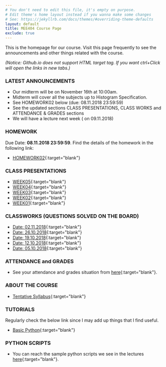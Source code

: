 ```yaml
---
# You don't need to edit this file, it's empty on purpose.
# Edit theme's home layout instead if you wanna make some changes
# See: https://jekyllrb.com/docs/themes/#overriding-theme-defaults
layout: default
title: MEE404 Course Page
exclude: true
---
```


This is the homepage for our course. Visit this page frequently to see the announcements and other things related with the course.

_(Notice: Github.io does not support HTML target tag. If you want ctrl+Click will open the links in new tabs.)_

### **LATEST ANNOUNCEMENTS**

- Our midterm will be on November 16th at 10:00am.
- Midterm will cover all the subjects up to Histogram Specification.
- See HOMEWORK02 below (due: 08.11.2018 23:59:59)
- See the updated sections CLASS PRESENTATIONS, CLASS WORKS and ATTENDANCE & GRADES sections
- We will have a lecture next week ( on 09.11.2018)

### **HOMEWORK**

Due Date: **08.11.2018 23:59:59**. Find the details of the homework  in the following link:
- [HOMEWORK02](https://docs.google.com/document/d/1v8MUtA16vZBoW7tr2O6uFii5wy3DRqEc7izCsMLJVrU/edit?usp=sharing){:target="blank"}


### **CLASS PRESENTATIONS**

 - [WEEK05](https://docs.google.com/presentation/d/16MV0GseLrhODfKIikTlRQGyF9D97YZxpYmwlm1zcXBA/edit?usp=sharing){:target="blank"}
 - [WEEK04](https://docs.google.com/presentation/d/12w9_QO7dg7-ADvn5we7vYU-Uzjt48swQdRb6mOjUQTg/edit?usp=sharing){:target="blank"}
 - [WEEK03](https://docs.google.com/presentation/d/1iZ-yEh09PEy-h0Khh4qH7nFf7jzUyr_F3YuQ5BashGE/edit?usp=sharing){:target="blank"}
 - [WEEK02](https://docs.google.com/presentation/d/1XHhVwM71nb9gcPWDWLu55vNbjqsRi6tqHLK2eKbo4hw/edit?usp=sharing){:target="blank"}
 - [WEEK01](https://docs.google.com/presentation/d/1d6ayhonXY4yacCzmG5Agm9LwzB_zbgRhjCfDPBQF5yQ/edit?usp=sharing){:target="blank"}

### **CLASSWORKS (QUESTIONS SOLVED ON THE BOARD)**
 - [Date: 02.11.2018](https://drive.google.com/open?id=16muTNxIjg0pZDPyH3gXlSgtgMq3zAfrz){:target="blank"}
 - [Date: 26.10.2018](https://drive.google.com/open?id=1bdQir4DEHe31FbDnc4cgWHS1MMtISCT_){:target="blank"}
 - [Date: 19.10.2018](https://drive.google.com/open?id=1BAG1yVJE6tl_sYlELsrfnMbImcopZF1s){:target="blank"}
 - [Date: 12.10.2018](https://drive.google.com/open?id=17sHTEQ8WgPW7v5ynGjoxK-aGiSp95JAE){:target="blank"}
 - [Date: 05.10.2018](https://drive.google.com/open?id=1AKPzqIQnVeytYbL2_SR6W6zcAr1TMGJP){:target="blank"}



### **ATTENDANCE and GRADES**

- See your attendance and grades situation from [here](https://docs.google.com/spreadsheets/d/e/2PACX-1vTeFSa2EU590wUj2hJGp_xN_kwCHgN3h-7IZCXPluc7sMBPTKcWUO26H-jSiwE-hRv8p7zQsThFrTrD/pubhtml){:target="blank"}.

### **ABOUT THE COURSE**

- [Tentative Syllabus](syllabus/){:target="blank"}

### **TUTORIALS**

Regularly check the below link since I may add up things that I find useful.

- [Basic Python](/tutorials/basic-python/){:target="blank"}

### **PYTHON SCRIPTS**

 - You can reach the sample python scripts we see in the lectures [here](https://github.com/mee404/mee404.github.io/tree/master/scripts){:target="blank"}.